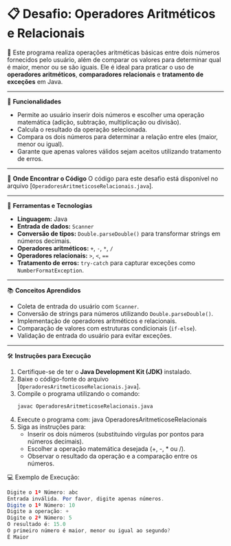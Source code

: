 # 📋 Desafio: Operadores Aritméticos e Relacionais

📝 Este programa realiza operações aritméticas básicas entre dois números fornecidos pelo usuário, além de comparar os valores para determinar qual é maior, menor ou se são iguais. Ele é ideal para praticar o uso de **operadores aritméticos**, **comparadores relacionais** e **tratamento de exceções** em Java.

---

🧩 **Funcionalidades**
- Permite ao usuário inserir dois números e escolher uma operação matemática (adição, subtração, multiplicação ou divisão).
- Calcula o resultado da operação selecionada.
- Compara os dois números para determinar a relação entre eles (maior, menor ou igual).
- Garante que apenas valores válidos sejam aceitos utilizando tratamento de erros.

---

📂 **Onde Encontrar o Código**
O código para este desafio está disponível no arquivo [`OperadoresAritmeticoseRelacionais.java`].

---

🔧 **Ferramentas e Tecnologias**
- **Linguagem:** Java
- **Entrada de dados:** `Scanner`
- **Conversão de tipos:** `Double.parseDouble()` para transformar strings em números decimais.
- **Operadores aritméticos:** `+`, `-`, `*`, `/`
- **Operadores relacionais:** `>`, `<`, `==`
- **Tratamento de erros:** `try-catch` para capturar exceções como `NumberFormatException`.

---

📚 **Conceitos Aprendidos**
- Coleta de entrada do usuário com `Scanner`.
- Conversão de strings para números utilizando `Double.parseDouble()`.
- Implementação de operadores aritméticos e relacionais.
- Comparação de valores com estruturas condicionais (`if-else`).
- Validação de entrada do usuário para evitar exceções.

---

🛠️ **Instruções para Execução**
1. Certifique-se de ter o **Java Development Kit (JDK)** instalado.
2. Baixe o código-fonte do arquivo [`OperadoresAritmeticoseRelacionais.java`].
3. Compile o programa utilizando o comando:
   ```bash
   javac OperadoresAritmeticoseRelacionais.java
4. Execute o programa com:
   java OperadoresAritmeticoseRelacionais
5. Siga as instruções para:
   * Inserir os dois números (substituindo vírgulas por pontos para números decimais).
   * Escolher a operação matemática desejada (+, -, * ou /).
   * Observar o resultado da operação e a comparação entre os números.

💻 Exemplo de Execução:
```java
Digite o 1ª Número: abc
Entrada inválida. Por favor, digite apenas números.
Digite o 1ª Número: 10
Digite a operação: +
Digite o 2ª Número: 5
O resultado é: 15.0
O primeiro número é maior, menor ou igual ao segundo? 
É Maior



